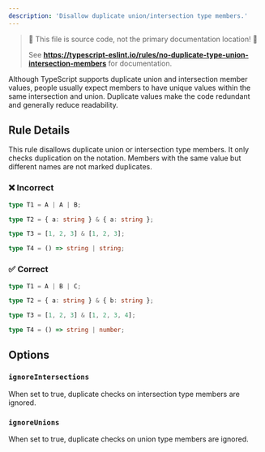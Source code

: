 ```yaml
---
description: 'Disallow duplicate union/intersection type members.'
---
```


> 🛑 This file is source code, not the primary documentation location! 🛑
>
> See **https://typescript-eslint.io/rules/no-duplicate-type-union-intersection-members** for documentation.

Although TypeScript supports duplicate union and intersection member values, people usually expect members to have unique values within the same intersection and union. Duplicate values make the code redundant and generally reduce readability.

## Rule Details

This rule disallows duplicate union or intersection type members. It only checks duplication on the notation. Members with the same value but different names are not marked duplicates.

<!--tabs-->

### ❌ Incorrect

```ts
type T1 = A | A | B;

type T2 = { a: string } & { a: string };

type T3 = [1, 2, 3] & [1, 2, 3];

type T4 = () => string | string;
```

### ✅ Correct

```ts
type T1 = A | B | C;

type T2 = { a: string } & { b: string };

type T3 = [1, 2, 3] & [1, 2, 3, 4];

type T4 = () => string | number;
```

## Options

### `ignoreIntersections`

When set to true, duplicate checks on intersection type members are ignored.

### `ignoreUnions`

When set to true, duplicate checks on union type members are ignored.
